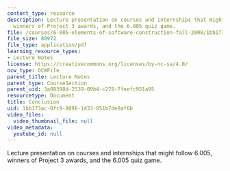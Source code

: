 ```yaml
---
content_type: resource
description: Lecture presentation on courses and internships that might follow 6.005,
  winners of Project 3 awards, and the 6.005 quiz game.
file: /courses/6-005-elements-of-software-construction-fall-2008/1bb173ac0fc980981d33851b7de8af6b_MIT6_005f08_lec23.pdf
file_size: 80972
file_type: application/pdf
learning_resource_types:
- Lecture Notes
license: https://creativecommons.org/licenses/by-nc-sa/4.0/
ocw_type: OCWFile
parent_title: Lecture Notes
parent_type: CourseSection
parent_uid: 3a88398d-2539-09b4-c278-7feefc951a95
resourcetype: Document
title: Conclusion
uid: 1bb173ac-0fc9-8098-1d33-851b7de8af6b
video_files:
  video_thumbnail_file: null
video_metadata:
  youtube_id: null
---
```

Lecture presentation on courses and internships that might follow 6.005, winners of Project 3 awards, and the 6.005 quiz game.